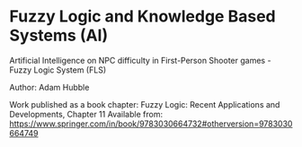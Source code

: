 # Fuzzy Logic and Knowledge Based Systems (AI)
Artificial Intelligence on NPC difficulty in First-Person Shooter games - Fuzzy Logic System (FLS)

Author: Adam Hubble

Work published as a book chapter:
Fuzzy Logic: Recent Applications and Developments, Chapter 11
Available from: https://www.springer.com/in/book/9783030664732#otherversion=9783030664749
